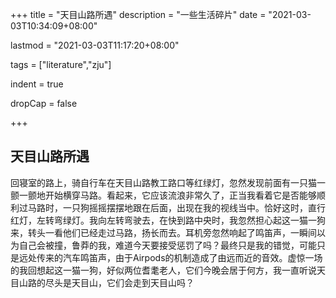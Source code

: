 +++
title = "天目山路所遇"
description = "一些生活碎片"
date = "2021-03-03T10:34:09+08:00"

lastmod = "2021-03-03T11:17:20+08:00"

tags = ["literature","zju"]

indent = true 

dropCap = false

+++

## 天目山路所遇

回寝室的路上，骑自行车在天目山路教工路口等红绿灯，忽然发现前面有一只猫一颤一颤地开始横穿马路。看起来，它应该流浪非常久了，正当我看着它是否能够顺利过马路时，一只狗摇摇摆摆地跟在后面，出现在我的视线当中。恰好这时，直行红灯，左转弯绿灯。我向左转弯驶去，在快到路中央时，我忽然担心起这一猫一狗来，转头一看他们已经走过马路，扬长而去。耳机旁忽然响起了鸣笛声，一瞬间以为自己会被撞，鲁莽的我，难道今天要接受惩罚了吗？最终只是我的错觉，可能只是远处传来的汽车鸣笛声，由于Airpods的机制造成了由远而近的音效。虚惊一场的我回想起这一猫一狗，好似两位耆耄老人，它们今晚会居于何方，我一直听说天目山路的尽头是天目山，它们会走到天目山吗？